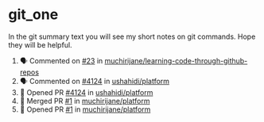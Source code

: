 # git_one
In the git summary text you will see my short notes on git commands. Hope they will be helpful.

<!--START_SECTION:activity-->
1. 🗣 Commented on [#23](https://github.com/muchirijane/learning-code-through-github-repos/issues/23) in [muchirijane/learning-code-through-github-repos](https://github.com/muchirijane/learning-code-through-github-repos)
2. 🗣 Commented on [#4124](https://github.com/ushahidi/platform/issues/4124) in [ushahidi/platform](https://github.com/ushahidi/platform)
3. 💪 Opened PR [#4124](https://github.com/ushahidi/platform/pull/4124) in [ushahidi/platform](https://github.com/ushahidi/platform)
4. 🎉 Merged PR [#1](https://github.com/muchirijane/platform/pull/1) in [muchirijane/platform](https://github.com/muchirijane/platform)
5. 💪 Opened PR [#1](https://github.com/muchirijane/platform/pull/1) in [muchirijane/platform](https://github.com/muchirijane/platform)
<!--END_SECTION:activity-->
